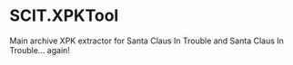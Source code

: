# SCIT.XPKTool
Main archive XPK extractor for Santa Claus In Trouble and Santa Claus In Trouble... again!
